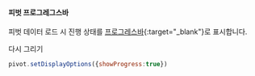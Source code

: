 #### 피벗 프로그레그스바

피벗 데이터 로드 시 진행 상태를 [프로그레스바](http://help.realgrid.com/pivotApi/types/DisplayOptions/){:target="_blank"}로 표시합니다.

<a class="btn primary small round lowercase" id="btnDrawView">다시 그리기</a>

```js
pivot.setDisplayOptions({showProgress:true})
```

<script>
$('#btnDrawView').click(function() {
	pivot.drawView()
});
</script>